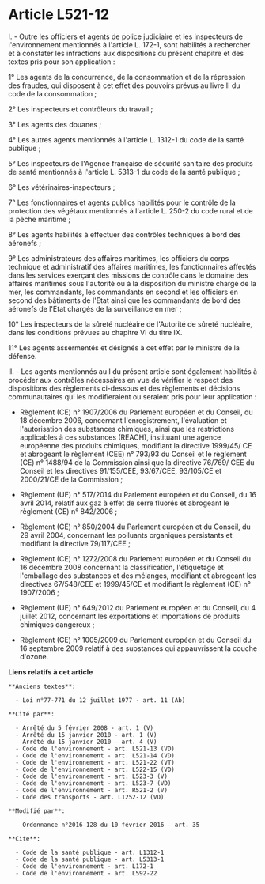 # Article L521-12

I. - Outre les officiers et agents de police judiciaire et les inspecteurs de l'environnement mentionnés à l'article L.
172-1, sont habilités à rechercher et à constater les infractions aux dispositions du présent chapitre et des textes pris
pour son application : 

1° Les agents de la concurrence, de la consommation et de la répression des fraudes, qui disposent à cet effet des pouvoirs
prévus au livre II du code de la consommation ; 

2° Les inspecteurs et contrôleurs du travail ; 

3° Les agents des douanes ; 

4° Les autres agents mentionnés à l'article L. 1312-1 du code de la santé publique ; 

5° Les inspecteurs de l'Agence française de sécurité sanitaire des produits de santé mentionnés à l'article L. 5313-1 du code
de la santé publique ; 

6° Les vétérinaires-inspecteurs ; 

7° Les fonctionnaires et agents publics habilités pour le contrôle de la protection des végétaux mentionnés à l'article L.
250-2 du code rural et de la pêche maritime ; 

8° Les agents habilités à effectuer des contrôles techniques à bord des aéronefs ; 

9° Les administrateurs des affaires maritimes, les officiers du corps technique et administratif des affaires maritimes, les
fonctionnaires affectés dans les services exerçant des missions de contrôle dans le domaine des affaires maritimes sous
l'autorité ou à la disposition du ministre chargé de la mer, les commandants, les commandants en second et les officiers en
second des bâtiments de l'Etat ainsi que les commandants de bord des aéronefs de l'Etat chargés de la surveillance en mer ; 

10° Les inspecteurs de la sûreté nucléaire de l'Autorité de sûreté nucléaire, dans les conditions prévues au chapitre VI du
titre IX.

11° Les agents assermentés et désignés à cet effet par le ministre de la défense.

II. - Les agents mentionnés au I du présent article sont également habilités à procéder aux contrôles nécessaires en vue de
vérifier le respect des dispositions des règlements ci-dessous et des règlements et décisions communautaires qui les
modifieraient ou seraient pris pour leur application :

- Règlement (CE) n° 1907/2006 du Parlement européen et du Conseil, du 18 décembre 2006, concernant l'enregistrement,
l'évaluation et l'autorisation des substances chimiques, ainsi que les restrictions applicables à ces substances (REACH),
instituant une agence européenne des produits chimiques, modifiant la directive 1999/45/ CE et abrogeant le règlement (CEE)
n° 793/93 du Conseil et le règlement (CE) n° 1488/94 de la Commission ainsi que la directive 76/769/ CEE du Conseil et les
directives 91/155/CEE, 93/67/CEE, 93/105/CE et 2000/21/CE de la Commission ;

- Règlement (UE) n° 517/2014 du Parlement européen et du Conseil, du 16 avril 2014, relatif aux gaz à effet de serre fluorés
et abrogeant le règlement (CE) n° 842/2006 ;

- Règlement (CE) n° 850/2004 du Parlement européen et du Conseil, du 29 avril 2004, concernant les polluants organiques
persistants et modifiant la directive 79/117/CEE ;

- Règlement (CE) n° 1272/2008 du Parlement européen et du Conseil du 16 décembre 2008 concernant la classification,
l'étiquetage et l'emballage des substances et des mélanges, modifiant et abrogeant les directives 67/548/CEE et 1999/45/CE et
modifiant le règlement (CE) n° 1907/2006 ;

- Règlement (UE) n° 649/2012 du Parlement européen et du Conseil, du 4 juillet 2012, concernant les exportations et
importations de produits chimiques dangereux ;

- Règlement (CE) n° 1005/2009 du Parlement européen et du Conseil du 16 septembre 2009 relatif à des substances qui
appauvrissent la couche d'ozone.

**Liens relatifs à cet article**

	**Anciens textes**:

	  - Loi n°77-771 du 12 juillet 1977 - art. 11 (Ab)

	**Cité par**:

	  - Arrêté du 5 février 2008 - art. 1 (V)
	  - Arrêté du 15 janvier 2010 - art. 1 (V)
	  - Arrêté du 15 janvier 2010 - art. 4 (V)
	  - Code de l'environnement - art. L521-13 (VD)
	  - Code de l'environnement - art. L521-14 (VD)
	  - Code de l'environnement - art. L521-22 (VT)
	  - Code de l'environnement - art. L522-15 (VD)
	  - Code de l'environnement - art. L523-3 (V)
	  - Code de l'environnement - art. L523-7 (VD)
	  - Code de l'environnement - art. R521-2 (V)
	  - Code des transports - art. L1252-12 (VD)

	**Modifié par**:

	  - Ordonnance n°2016-128 du 10 février 2016 - art. 35

	**Cite**:

	  - Code de la santé publique - art. L1312-1
	  - Code de la santé publique - art. L5313-1
	  - Code de l'environnement - art. L172-1
	  - Code de l'environnement - art. L592-22
